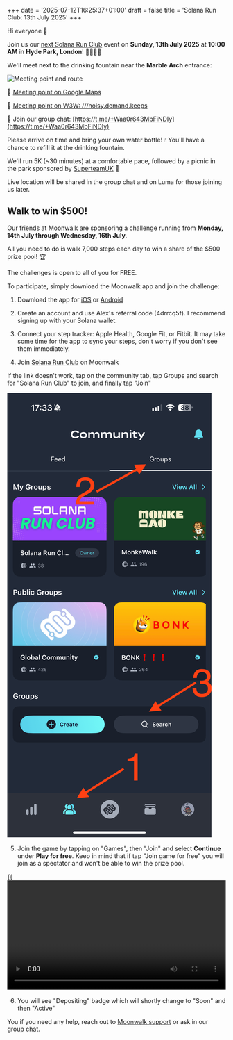 +++
date = '2025-07-12T16:25:37+01:00'
draft = false
title = 'Solana Run Club: 13th July 2025'
+++

Hi everyone 👋

Join us our [next Solana Run Club](https://lu.ma/a2qjuep3) event on **Sunday, 13th July 2025** at **10:00 AM** in **Hyde Park, London**! 🏃‍♂️🏃‍♀️

We'll meet next to the drinking fountain near the **Marble Arch** entrance:

![Meeting point and route](/images/london-route.png)

📍 [Meeting point on Google Maps](https://maps.app.goo.gl/xizjngNUfJ9XKtLK8)

📍 [Meeting point on W3W: ///noisy.demand.keeps](https://w3w.co/noisy.demand.keeps)

💬 Join our group chat: [https://t.me/+Waa0r643MbFiNDIy](https://t.me/+Waa0r643MbFiNDIy)

Please arrive on time and bring your own water bottle! 💧 You'll have a chance to refill it at the drinking fountain.

We'll run 5K (~30 minutes) at a comfortable pace, followed by a picnic in the park sponsored by [SuperteamUK](https://uk.superteam.fun) 🍕

Live location will be shared in the group chat and on Luma for those joining us later.

## Walk to win $500!

Our friends at [Moonwalk](https://moonwalk.fit) are sponsoring a challenge running from **Monday, 14th July through Wednesday, 16th July**.

All you need to do is walk 7,000 steps each day to win a share of the $500 prize pool! 🏆

The challenges is open to all of you for FREE.

To participate, simply download the Moonwalk app and join the challenge:

1. Download the app for [iOS](https://apps.apple.com/us/app/moonwalk-fitness/id6692608601) or [Android](https://play.google.com/store/apps/details?id=fit.moonwalk.mobile.app)

2. Create an account and use Alex's referral code (4drrcq5f). I recommend signing up with your Solana wallet.

3. Connect your step tracker: Apple Health, Google Fit, or Fitbit. It may take some time for the app to sync your steps, don't worry if you don't see them immediately.

4. Join [Solana Run Club](https://app.moonwalk.fit/community/4d642e90-f694-4561-8af9-e13bf468ed7c) on Moonwalk

If the link doesn't work, tap on the community tab, tap Groups and search for "Solana Run Club" to join, and finally tap "Join"

![](./01-join-group.png)

5. Join the game by tapping on "Games", then "Join" and select **Continue** under **Play for free**. Keep in mind that if tap "Join game for free" you will join as a spectator and won't be able to win the prize pool.

{{<video src="./02-join-game.mp4" width="100%" autoplay="true" loop="true">}}

6. You will see "Depositing" badge which will shortly change to "Soon" and then "Active"

You if you need any help, reach out to [Moonwalk support](https://t.me/MoonwalkSupportBot) or ask in our group chat.

